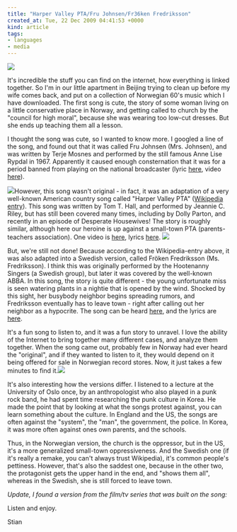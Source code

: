 ```yaml
---
title: "Harper Valley PTA/Fru Johnsen/Fr36ken Fredriksson"
created_at: Tue, 22 Dec 2009 04:41:53 +0000
kind: article
tags:
- languages
- media
---
```


![](http://www.skolebenken.no/photoalbum/view4/L3Rvb2xzL3Bob3RvYWxidW1fdmlldy9jdXN0b21lci9pbWcvMjgzNS9zbWFsbDFiLzI4MzU3NC5qcGcvQ3JvcC8_eD02Jnk9NyZ3aWR0aD0zNDAmaGVpZ2h0PTQwMw)

It's incredible the stuff you can find on the internet, how everything
is linked together. So I'm in our little apartment in Beijing trying to
clean up before my wife comes back, and put on a collection of Norwegian
60's music which I have downloaded. The first song is cute, the story of
some woman living on a little conservative place in Norway, and getting
called to church by the "council for high moral", because she was
wearing too low-cut dresses. But she ends up teaching them all a lesson.

I thought the song was cute, so I wanted to know more. I googled a line
of the song, and found out that it was called Fru Johnsen (Mrs.
Johnsen), and was written by Terje Mosnes and performed by the still
famous Anne Lise Rypdal in 1967. Apparently it caused enough
consternation that it was for a period banned from playing on the
national broadcaster (lyric
[here](http://forumromanum.vgb.no/2008/02/26/jeg-horte-mamma-sla-ihjel-tilsynet-for-hog-moral/),
video
[here](http://vids.myspace.com/index.cfm?fuseaction=vids.individual&videoid=18360984)).

![](http://www.nelsonriddlemusic.com/nr_tv_harper.gif)However, this song
wasn't original - in fact, it was an adaptation of a very well-known
American country song called "Harper Valley PTA" ([Wikipedia
entry](en.wikipedia.org/wiki/Harper_Valley_PTA%20)). This song was
written by Tom T. Hall, and performed by Jeannie C. Riley, but has still
been covered many times, including by Dolly Parton, and recently in an
episode of Desperate Housewives! The story is roughly similar, although
here our heroine is up against a small-town PTA (parents-teachers
association). One video is
[here](http://www.youtube.com/watch?v=aOZPBUu7Fro), lyrics
[here](http://www.cowboylyrics.com/lyrics/hall-tom-t/harper-valley-pta-12424.html%20).
![](http://www.thehumphries.org/harper_valley_pta/jeannie.jpg)

But, we're still not done! Because according to the Wikipedia-entry
above, it was also adapted into a Swedish version, called Fröken
Fredriksson (Ms. Fredriksson). I think this was originally performed by
the Hootenanny Singers (a Swedish group), but later it was covered by
the well-known ABBA. In this song, the story is quite different - the
young unfortunate miss is seen watering plants in a nightie that is
opened by the wind. Shocked by this sight, her busybody neighbor begins
spreading rumors, and Fredriksson eventually has to leave town - right
after calling out her neighbor as a hypocrite. The song can be heard
[here](http://www.abbaunicef.cba.pl/froken_fredriksson%20-%20swedish.htm),
and the lyrics are [here](http://www.youtube.com/watch?v=UueR_nL1E6U).

It's a fun song to listen to, and it was a fun story to unravel. I love
the ability of the Internet to bring together many different cases, and
analyze them together. When the song came out, probably few in Norway
had ever heard the "original", and if they wanted to listen to it, they
would depend on it being offered for sale in Norwegian record stores.
Now, it just takes a few minutes to find
it.![](http://lh5.ggpht.com/_XzbYJQRS70o/R7NOtOOFgrI/AAAAAAAAAP0/KBEGKHFLnuk/10621.jpg)

It's also interesting how the versions differ. I listened to a lecture
at the University of Oslo once, by an anthropologist who also played in
a punk rock band, he had spent time researching the punk culture in
Korea. He made the point that by looking at what the songs protest
against, you can learn something about the culture. In England and the
US, the songs are often against the "system", the "man", the government,
the police. In Korea, it was more often against ones own parents, and
the schools.

Thus, in the Norwegian version, the church is the oppressor, but in the
US, it's a more generalized small-town oppressiveness. And the Swedish
one (if it's really a remake, you can't always trust Wikipedia), it's
common people's pettiness. However, that's also the saddest one, because
in the other two, the protagonist gets the upper hand in the end, and
"shows them all", whereas in the Swedish, she is still forced to leave
town.

*Update, I found a version from the film/tv series that was built on the
song:*

Listen and enjoy.

Stian
